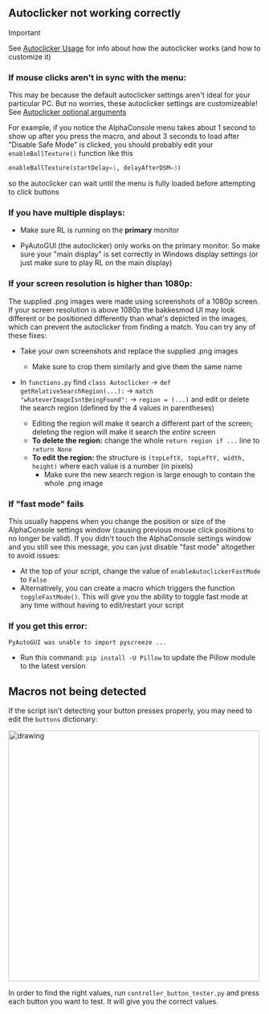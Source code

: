 ## Autoclicker not working correctly

>[!IMPORTANT]
>See [Autoclicker Usage](./Autoclicker.md) for info about how the autoclicker works (and how to customize it)


### If mouse clicks aren't in sync with the menu:

This may be because the default autoclicker settings aren't ideal for your particular PC. But no worries, these autoclicker settings are customizeable! See [Autoclicker optional arguments](./Autoclicker.md#optional-arguments)

For example, if you notice the AlphaConsole menu takes about 1 second to show up after you press the macro, and about 3 seconds to load after "Disable Safe Mode" is clicked, you should probably edit your `enableBallTexture()` function like this

```python
enableBallTexture(startDelay=1, delayAfterDSM=3)
```

so the autoclicker can wait until the menu is fully loaded before attempting to click buttons

### If you have multiple displays:

- Make sure RL is running on the **primary** monitor

- PyAutoGUI (the autoclicker) only works on the primary monitor. So make sure your "main display" is set correctly in Windows display settings (or just make sure to play RL on the main display)

### If your screen resolution is higher than 1080p:

The supplied .png images were made using screenshots of a 1080p screen. If your screen resolution is above 1080p the bakkesmod UI may look different or be positioned differently than what's depicted in the images, which can prevent the autoclicker from finding a match. You can try any of these fixes:

- Take your own screenshots and replace the supplied .png images
  - Make sure to crop them similarly and give them the same name

- In `functions.py` find `class Autoclicker` → `def getRelativeSearchRegion(...):` → `match "whateverImageIsntBeingFound":` → `region = (...)` and edit or delete the search region (defined by the 4 values in parentheses)
  - Editing the region will make it search a different part of the screen; deleting the region will make it search the *entire* screen
  - **To delete the region:** change the whole `return region if ...` line to `return None`
  - **To edit the region:** the structure is `(topLeftX, topLeftY, width, height)` where each value is a number (in pixels)
    - Make sure the new search region is large enough to contain the whole .png image
  
### If "fast mode" fails

This usually happens when you change the position or size of the AlphaConsole settings window (causing previous mouse click positions to no longer be valid). If you didn't touch the AlphaConsole settings window and you still see this message, you can just disable "fast mode" altogether to avoid issues:

- At the top of your script, change the value of `enableAutoclickerFastMode` to `False`
- Alternatively, you can create a macro which triggers the function `toggleFastMode()`. This will give you the ability to toggle fast mode at any time without having to edit/restart your script

### If you get this error: 

`PyAutoGUI was unable to import pyscreeze ...`

- Run this command: `pip install -U Pillow` to update the Pillow module to the latest version

## Macros not being detected

If the script isn't detecting your button presses properly, you may need to edit the `buttons` dictionary:

<img src="https://github.com/smallest-cock/RL-Custom-Quickchat/assets/48503773/9ccc127d-c148-463a-8992-cbc14e33e19a" alt="drawing" width="500"/>

In order to find the right values, run `controller_button_tester.py` and press each button you want to test. It will give you the correct values.
